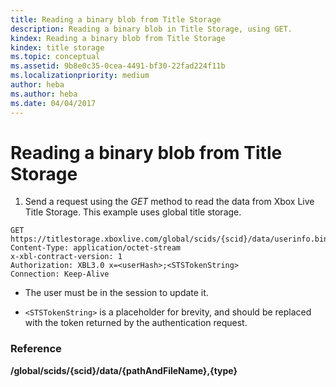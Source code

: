 ```yaml
---
title: Reading a binary blob from Title Storage
description: Reading a binary blob in Title Storage, using GET.
kindex: Reading a binary blob from Title Storage
kindex: title storage
ms.topic: conceptual
ms.assetid: 9b8e0c35-0cea-4491-bf30-22fad224f11b
ms.localizationpriority: medium
author: heba
ms.author: heba
ms.date: 04/04/2017
---
```


# Reading a binary blob from Title Storage

1.  Send a request using the *GET* method to read the data from Xbox Live Title Storage. This example uses global title storage.

```http
GET https://titlestorage.xboxlive.com/global/scids/{scid}/data/userinfo.bin,binary
Content-Type: application/octet-stream
x-xbl-contract-version: 1
Authorization: XBL3.0 x=<userHash>;<STSTokenString>
Connection: Keep-Alive
```


- The user must be in the session to update it.

- `<STSTokenString>` is a placeholder for brevity, and should be replaced with the token returned by the authentication request.


### Reference

**/global/scids/{scid}/data/{pathAndFileName},{type}**
